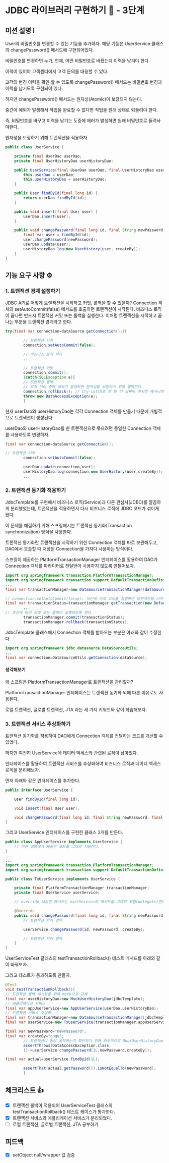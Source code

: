 # JDBC 라이브러리 구현하기 🚀 - 3단계

## 미션 설명 ℹ️

User의 비밀번호를 변경할 수 있는 기능을 추가하자. 해당 기능은 UserService 클래스의 changePassword() 메서드에 구현되어있다.

비밀번호를 변경하면 누가, 언제, 어떤 비밀번호로 바꿨는지 이력을 남겨야 한다.

이력이 있어야 고객센터에서 고객 문의를 대응할 수 있다.

고객의 변경 이력을 확인 할 수 있도록 changePassword() 메서드는 비밀번호 변경과 이력을 남기도록 구현되어 있다.

하지만 changePassword() 메서드는 원자성(Atomic)이 보장되지 않는다.

중간에 예외가 발생해서 작업을 완료할 수 없다면 작업을 원래 상태로 되돌려야 한다.

즉, 비밀번호를 바꾸고 이력을 남기는 도중에 에러가 발생하면 원래 비밀번호로 돌려놔야한다.

원자성을 보장하기 위해 트랜잭션을 적용하자.

```java
public class UserService {

    private final UserDao userDao;
    private final UserHistoryDao userHistoryDao;

    public UserService(final UserDao userDao, final UserHistoryDao userHistoryDao) {
        this.userDao = userDao;
        this.userHistoryDao = userHistoryDao;
    }

    public User findById(final long id) {
        return userDao.findById(id);
    }

    public void insert(final User user) {
        userDao.insert(user);
    }

    public void changePassword(final long id, final String newPassword, final String createBy) {
        final var user = findById(id);
        user.changePassword(newPassword);
        userDao.update(user);
        userHistoryDao.log(new UserHistory(user, createBy));
    }
}

```

## 기능 요구 사항 ⚙️

### 1. 트랜잭션 경계 설정하기

JDBC API로 어떻게 트랜잭션을 시작하고 커밋, 롤백을 할 수 있을까? Connection 객체의 setAutoCommit(false) 메서드를 호출하면 트랜잭션이 시작된다. 비즈니스 로직이 끝나면 반드시
트랜잭션 커밋 또는 롤백을 실행한다. 이처럼 트랜잭션을 시작하고 끝나는 부분을 트랜잭션 경계라고 한다.

```java
try(final var connection=dataSource.getConnection();){

        // 트랜잭션 시작
        connection.setAutoCommit(false);

        // 비즈니스 로직 처리
        ...

        // 트랜잭션 커밋
        connection.commit();
        }catch(SQLException e){
        // 트랜잭션 롤백
        // 로직 처리 중에 예외가 발생하면 원자성을 보장하기 위해 롤백한다.
        connection.rollback(); // try-catch로 한 번 더 감싸야 하지만 예시니까 생략
        throw new DataAccessException(e);
        }

```

현재 userDao와 userHistoryDao는 각각 Connection 객체를 만들기 때문에 개별적으로 트랜잭션이 생성된다.

userDao와 userHistoryDao를 한 트랜잭션으로 묶으려면 동일한 Connection 객체를 사용하도록 변경하자.

```java
final var connection=dataSource.getConnection();

// 트랜잭션 시작
        connection.setAutoCommit(false);

        userDao.update(connection,user);
        userHistoryDao.log(connection,new UserHistory(user,createBy));
        ...

```

### 2. 트랜잭션 동기화 적용하기

JdbcTemplate를 구현해서 비즈니스 로직(Service)과 다른 관심사(JDBC)를 깔끔하게 분리했었는데, 트랜잭션을 적용하면서 다시 비즈니스 로직에 JDBC 코드가 섞이게 됐다.

이 문제를 해결하기 위해 스프링에서는 트랜잭션 동기화(Transaction synchronization) 방식을 사용한다.

트랜잭션 동기화란 트랜잭션을 시작하기 위한 Connection 객체를 따로 보관해두고, DAO에서 호출할 때 저장된 Connection을 가져다 사용하는 방식이다.

스프링이 제공하는 PlatformTransactionManager 인터페이스를 활용하여 DAO가 Connection 객체를 파라미터로 전달받아 사용하지 않도록 만들어보자.

```java
import org.springframework.transaction.PlatformTransactionManager;
import org.springframework.transaction.support.DefaultTransactionDefinition;
...
final var transactionManager=new DataSourceTransactionManager(dataSource());

// connection.setAutoCommit(false); 대신에 아래 코드를 실행하면 트랜잭션을 시작한다.
final var transactionStatus=transactionManager.getTransaction(new DefaultTransactionDefinition());
        ...
// 조건에 따라 커밋 또는 롤백이 실행되도록 한다.
        transactionManager.commit(transactionStatus);
        transactionManager.rollback(transactionStatus);

```

JdbcTemplate 클래스에서 Connection 객체를 받아오는 부분은 아래와 같이 수정한다.

```java
import org.springframework.jdbc.datasource.DataSourceUtils;
...
final var connection=DataSourceUtils.getConnection(dataSource);

```

#### 생각해보기

왜 스프링은 PlatformTransactionManager로 트랜잭션을 관리할까?

PlatformTransactionManager 인터페이스는 트랜잭션 동기화 외에 다른 이유로도 사용된다.

로컬 트랜잭션, 글로벌 트랜잭션, JTA 라는 세 가지 키워드와 같이 학습해보자.

### 3. 트랜잭션 서비스 추상화하기

트랜잭션 동기화를 적용하여 DAO에게 Connection 객체를 전달하는 코드를 개선할 수 있었다.

하지만 여전히 UserService에 데이터 액세스와 관련된 로직이 남아있다.

인터페이스를 활용하여 트랜잭션 서비스를 추상화하여 비즈니스 로직과 데이터 액세스 로직을 분리해보자.

먼저 아래와 같은 인터페이스를 추가한다.

```java
public interface UserService {

    User findById(final long id);

    void insert(final User user);

    void changePassword(final long id, final String newPassword, final String createBy);
}

```

그리고 UserService 인터페이스를 구현한 클래스 2개를 만든다.

```java
public class AppUserService implements UserService {
    // 미션 설명에서 제공한 코드를 그대로 사용한다.
}

```

```java
...
import org.springframework.transaction.PlatformTransactionManager;
import org.springframework.transaction.support.DefaultTransactionDefinition;

public class TxUserService implements UserService {

    private final PlatformTransactionManager transactionManager;
    private final UserService userService;

    // override 대상인 메서드는 userService의 메서드를 그대로 위임(delegate)한다.

    @Override
    public void changePassword(final long id, final String newPassword, final String createBy) {
        // 트랜잭션 처리 영역

        userService.changePassword(id, newPassword, createBy);

        // 트랜잭션 처리 영역
    }
}

```

UserServiceTest 클래스의 testTransactionRollback() 테스트 메서드를 아래와 같이 바꿔보자.

그리고 테스트가 통과하도록 만들자.

```java
@Test
void testTransactionRollback(){
// 트랜잭션 롤백 테스트를 위해 mock으로 교체
final var userHistoryDao=new MockUserHistoryDao(jdbcTemplate);
// 애플리케이션 서비스
final var appUserService=new AppUserService(userDao,userHistoryDao);
// 트랜잭션 서비스 추상화
final var transactionManager=new DataSourceTransactionManager(jdbcTemplate.getDataSource());
final var userService=new TxUserService(transactionManager,appUserService);

final var newPassword="newPassword";
final var createBy="gugu";
        // 트랜잭션이 정상 동작하는지 확인하기 위해 의도적으로 MockUserHistoryDao에서 예외를 발생시킨다.
        assertThrows(DataAccessException.class,
        ()->userService.changePassword(1L,newPassword,createBy));

final var actual=userService.findById(1L);

        assertThat(actual.getPassword()).isNotEqualTo(newPassword);
        }

```

## 체크리스트 👍

- [x] 트랜잭션 롤백이 적용되어 UserServiceTest 클래스의 testTransactionRollback() 테스트 케이스가 통과한다.
- [x] 트랜잭션 서비스와 애플리케이션 서비스가 분리되었다.
- [ ] 로컬 트랜잭션, 글로벌 트랜잭션, JTA 공부하기

## 피드백

- [x] setObject null/wrapper 값 검증

